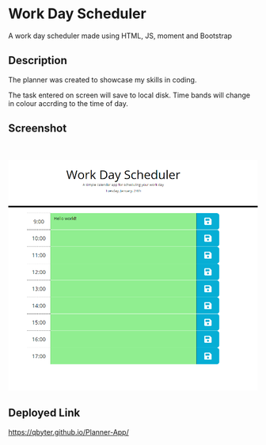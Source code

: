 # Work Day Scheduler
A work day scheduler made using HTML, JS, moment and Bootstrap


## Description ##

The planner was created to showcase my skills in coding.

The task entered on screen will save to local disk. Time bands will change in colour accrding to the time of day.

## Screenshot

<br>
<br>



<img src="./assets/images/screenshot.png">


## Deployed Link

https://qbyter.github.io/Planner-App/
